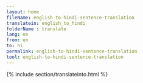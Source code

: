 ```yaml
---
layout: home
fileName: english-to-hindi-sentence-translation
translatein: english_to_hindi
folderName : translate
lang: en
from: en
to: hi
permalink: english-to-hindi-sentence-translation
tool: english-to-hindi-sentence-translation
---
```

{% include section/translateinto.html %}